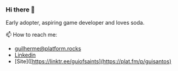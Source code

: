 ### Hi there 👋

Early adopter, aspiring game developer and loves soda.

 📫 How to reach me:
 
 - guilherme@platform.rocks
 - [Linkedin](https://www.linkedin.com/in/guilherme-dos-santos/)
 - [Site]([https://linktr.ee/guiofsaints](https://plat.fm/p/guisantos)
